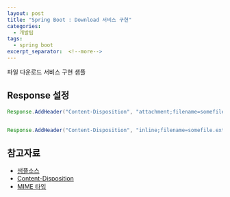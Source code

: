 ```yaml
---
layout: post
title: "Spring Boot : Download 서비스 구현"
categories:
  - 개발팁
tags:
  - spring boot 
excerpt_separator:  <!--more-->
---
```


파일 다운로드 서비스 구현 샘플
<!--more-->


## Response 설정 
```java
Response.AddHeader("Content-Disposition", "attachment;filename=somefile.ext")


Response.AddHeader("Content-Disposition", "inline;filename=somefile.ext")
```

## 참고자료
* [샘플소스](https://www.boraji.com/spring-mvc-4-file-download-example)
* [Content-Disposition](https://stackoverflow.com/questions/1395151/content-dispositionwhat-are-the-differences-between-inline-and-attachment)
* [MIME 타입](https://developer.mozilla.org/ko/docs/Web/HTTP/Basics_of_HTTP/MIME_types)
